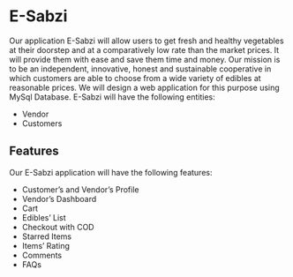 # E-Sabzi
Our application E-Sabzi will allow users to get fresh and healthy vegetables at their doorstep and at a comparatively low rate than the market prices. It will provide them with ease and save them time and money. Our mission is to be an independent, innovative, honest and sustainable cooperative in which customers are able to choose from a wide variety of edibles at reasonable prices.
We will design a web application for this purpose using MySql Database. E-Sabzi will have the following entities:
* Vendor
* Customers

## Features
Our E-Sabzi application will have the following features:
* Customer’s and Vendor’s Profile
* Vendor’s Dashboard
* Cart
* Edibles’ List
* Checkout with COD
* Starred Items
* Items’ Rating
* Comments
* FAQs

